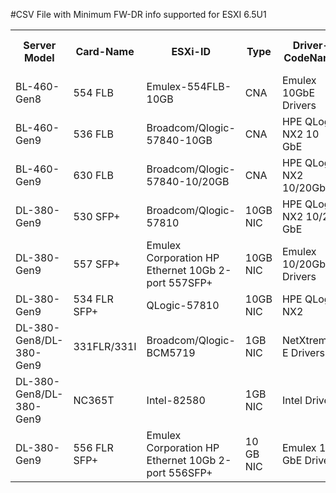 
#CSV File with Minimum FW-DR info supported for ESXI 6.5U1
    
<table>
  <tr>
    <th>Server Model</th>
    <th>Card-Name</th>
    <th>ESXi-ID</th>
    <th>Type</th>
    <th>Driver-CodeName</th>
    <th>Firmware</th>
    <th>NW-Driver-Type</th>
    <th>NW-Driver-Version</th>
    <th>FC-Driver-Type</th>
    <th>FC-Driver-Version</th>
  </tr>
  <tr>
    <td>BL-460-Gen8</td>
    <td>554 FLB</td>
    <td>Emulex-554FLB-10GB</td>
    <td>CNA</td>
    <td>Emulex 10GbE Drivers</td>
    <td>11.1.183.23</td>
    <td>elxnet</td>
    <td>11.1.196.3</td>
    <td>lpfc</td>
    <td>11.1.257.1</td>
  </tr>
  <tr>
    <td>BL-460-Gen9</td>
    <td>536 FLB</td>
    <td>Broadcom/Qlogic-57840-10GB</td>
    <td>CNA</td>
    <td>HPE QLogic NX2 10 GbE</td>
    <td>7.15.97</td>
    <td>QFLE3</td>
    <td>1.0.60.0-1OEM.650.0.0.4240417</td>
    <td>QFLE3F</td>
    <td>1.0.45.0-1OEM.650.0.0.4598673</td>
  </tr>
  <tr>
    <td>BL-460-Gen9</td>
    <td>630 FLB</td>
    <td>Broadcom/Qlogic-57840-10/20GB</td>
    <td>CNA</td>
    <td>HPE QLogic NX2 10/20GbE</td>
    <td>7.15.97</td>
    <td>QFLE3</td>
    <td>1.0.60.0-1OEM.650.0.0.4240417</td>
    <td>QFLE3F</td>
    <td>1.0.45.0-1OEM.650.0.0.4598673</td>
  </tr>
  <tr>
    <td>DL-380-Gen9</td>
    <td>530 SFP+</td>
    <td>Broadcom/Qlogic-57810</td>
    <td>10GB NIC</td>
    <td>HPE QLogic NX2 10/20 GbE</td>
    <td>7.15.97</td>
    <td>QFLE3</td>
    <td>1.0.60.0</td>
    <td>NA</td>
    <td>NA</td>
  </tr>
  <tr>
    <td>DL-380-Gen9</td>
    <td>557 SFP+</td>
    <td>Emulex Corporation HP Ethernet 10Gb 2-port 557SFP+</td>
    <td>10GB NIC</td>
    <td>Emulex 10/20GbE Drivers</td>
    <td>11.4.1231.6</td>
    <td>elxnet</td>
    <td>11.4.1205.0.</td>
    <td>NA</td>
    <td>NA</td>
  </tr>
  <tr>
    <td>DL-380-Gen9</td>
    <td>534 FLR SFP+</td>
    <td>QLogic-57810</td>
    <td>10GB NIC</td>
    <td>HPE QLogic NX2</td>
    <td>7.15.97</td>
    <td>QFLE3</td>
    <td>1.0.60.0-1OEM.650.0.0.4240417</td>
    <td></td>
    <td>NA</td>
  </tr>
  <tr>
    <td>DL-380-Gen8/DL-380-Gen9</td>
    <td>331FLR/331I</td>
    <td>Broadcom/Qlogic-BCM5719</td>
    <td>1GB NIC</td>
    <td>NetXtreme-E Drivers.</td>
    <td>bc 1.46 ncsi 1.4.18.0</td>
    <td>ntg3</td>
    <td>4.1.2.0</td>
    <td>NA</td>
    <td>NA</td>
  </tr>
  <tr>
    <td>DL-380-Gen8/DL-380-Gen9</td>
    <td>NC365T</td>
    <td>Intel-82580</td>
    <td>1GB NIC</td>
    <td>Intel Drivers</td>
    <td>3.29.0:0x8000027a</td>
    <td>igbn</td>
    <td>1.4.1</td>
    <td>NA</td>
    <td>NA</td>
  </tr>
  <tr>
    <td>DL-380-Gen9</td>
    <td>556 FLR SFP+</td>
    <td>Emulex Corporation HP Ethernet 10Gb 2-port 556SFP+</td>
    <td>10 GB NIC</td>
    <td>Emulex 10 GbE Drivers</td>
    <td>11.4.1231.6</td>
    <td>elxnet</td>
    <td>11.4.1205.0-1OEM.650.0.0.4598673</td>
    <td>NA</td>
    <td>NA</td>
  </tr>
</table>


